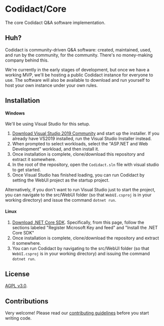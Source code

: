 # Codidact/Core
The core Codidact Q&amp;A software implementation.

## Huh?
Codidact is community-driven Q&A software: created, maintained, used, and run by the community, for the community. There's no
money-making company behind this.

We're currently in the early stages of development, but once we have a working MVP, we'll be hosting a public Codidact instance
for everyone to use. The software will also be available to download and run yourself to host your own instance under your own
rules.

## Installation
#### Windows
We'll be using Visual Studio for this setup.

1. [Download Visual Studio 2019 Community](https://visualstudio.microsoft.com/downloads/) and start up the installer. If you
   already have VS2019 installed, run the Visual Studio Installer instead.
2. When prompted to select workloads, select the "ASP.NET and Web Development" workload, and then install it.
3. Once installation is complete, clone/download this repository and extract it somewhere.
4. In the root of the repository, open the `Codidact.sln` file with visual studio to get started.
5. Once Visual Studio has finished loading, you can run Codidact by setting the WebUI project as the startup project.

Alternatively, if you don't want to run Visual Studio just to start the project, you can navigate to the src/WebUI folder
(so that `WebUI.csproj` is in your working directory) and issue the command `dotnet run`.

#### Linux
1. [Download .NET Core SDK](https://docs.microsoft.com/en-us/dotnet/core/install/linux-package-manager-ubuntu-1904). Specifically,
   from this page, follow the sections labeled "Register Microsoft Key and feed" and "Install the .NET Core SDK"
2. Once installation is complete, clone/download the repository and extract it somewhere.
3. You can run Codidact by navigating to the src/WebUI folder (so that `WebUI.csproj` is in your working directory) and issuing
   the command `dotnet run`.

## License
[AGPL v3.0](https://github.com/codidact/core/blob/develop/LICENSE).

## Contributions
Very welcome! Please read our [contributing guidelines](https://github.com/codidact/core/blob/develop/CONTRIBUTING.md) before
you start writing code.
